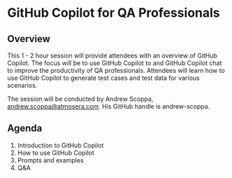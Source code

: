 <!-- 
This document describes the training session 'GitHub Copilot for QA Professionals'.
-->

# GitHub Copilot for QA Professionals

## Overview

This 1 - 2 hour session will provide attendees with an overview of GitHub Copilot. The focus will be to use GitHub Copilot to and GitHub Copilot chat to improve the productivity of QA professionals. Attendees will learn how to use GitHub Copilot to generate test cases and test data for various scenarios.

The session will be conducted by Andrew Scoppa, andrew.scoppa@atmosera.com. His GitHub handle is andrew-scoppa.

## Agenda

1. Introduction to GitHub Copilot
2. How to use GitHub Copilot
3. Prompts and examples
4. Q&A












